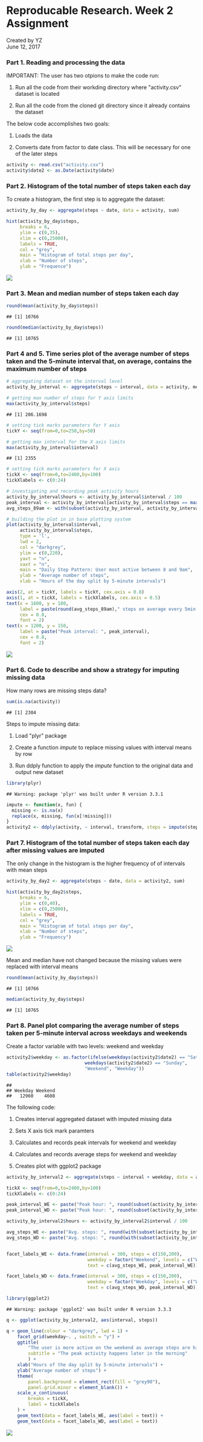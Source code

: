 # Reproducable Research. Week 2 Assignment
Created by YZ  
June 12, 2017  



### Part 1. Reading and processing the data

IMPORTANT: The user has two otpions to make the code run:

1. Run all the code from their workding directory where "activity.csv" dataset is located
       
2. Run all the code from the cloned git directory since it already contains the dataset

The below code accomplishes two goals:

1. Loads the data

2. Converts date from factor to date class. This will be necessary for one of the later steps


```r
activity <- read.csv("activity.csv")
activity$date2 <- as.Date(activity$date)
```

### Part 2. Histogram of the total number of steps taken each day

To create a histogram, the first step is to aggregate the dataset:


```r
activity_by_day <- aggregate(steps ~ date, data = activity, sum)

hist(activity_by_day$steps, 
     breaks = 6,
     ylim = c(0,35),
     xlim = c(0,25000),
     labels = TRUE,
     col = "grey",
     main = "Histogram of total steps per day",
     xlab = "Number of steps",
     ylab = "Frequence")
```

![](PA1_template_files/figure-html/aggregated_activity-1.png)<!-- -->

### Part 3. Mean and median number of steps taken each day


```r
round(mean(activity_by_day$steps))
```

```
## [1] 10766
```

```r
round(median(activity_by_day$steps))
```

```
## [1] 10765
```

### Part 4 and 5. Time series plot of the average number of steps taken and the 5-minute interval that, on average, contains the maximum number of steps


```r
# aggregating dataset on the interval level
activity_by_interval <- aggregate(steps ~ interval, data = activity, mean)

# getting max number of steps for Y axis limits
max(activity_by_interval$steps)
```

```
## [1] 206.1698
```

```r
# setting tick marks parameters for Y axis
tickY <- seq(from=0,to=250,by=50)

# getting max interval for the X axis limits
max(activity_by_interval$interval)
```

```
## [1] 2355
```

```r
# setting tick marks parameters for X axis
tickX <- seq(from=0,to=2400,by=100)
tickXlabels <- c(0:24)

# investigating and recording peak activity hours
activity_by_interval$hours <- activity_by_interval$interval / 100
peak_interval <- activity_by_interval[activity_by_interval$steps == max(activity_by_interval$steps),1]
avg_steps_89am <- with(subset(activity_by_interval, activity_by_interval$hours > 8 & activity_by_interval$hours < 9), mean(steps))

# building the plot in in base plotting system
plot(activity_by_interval$interval,
     activity_by_interval$steps,
     type = 'l',
     lwd = 2, 
     col = "darkgrey",
     ylim = c(0,220),
     yaxt = "n",
     xaxt = "n",
     main = "Daily Step Pattern: User most active between 8 and 9am",
     ylab = "Average number of steps",
     xlab = "Hours of the day split by 5-minute intervals")

axis(2, at = tickY, labels = tickY, cex.axis = 0.8)
axis(1, at = tickX, labels = tickXlabels, cex.axis = 0.5)
text(x = 1600, y = 180, 
     label = paste(round(avg_steps_89am)," steps on average every 5min between 8-9am"),
     cex = 0.8,
     font = 2)
text(x = 1200, y = 150, 
     label = paste("Peak interval: ", peak_interval),
     cex = 0.8,
     font = 2)
```

![](PA1_template_files/figure-html/time_series_plot-1.png)<!-- -->

### Part 6. Code to describe and show a strategy for imputing missing data

How many rows are missing steps data?


```r
sum(is.na(activity))
```

```
## [1] 2304
```

Steps to impute missing data:

1. Load "plyr" package

2. Create a function *impute* to replace missing values with interval means by row

3. Run ddply function to apply the *impute* function to the original data and output new dataset


```r
library(plyr)
```

```
## Warning: package 'plyr' was built under R version 3.3.1
```

```r
impute <- function(x, fun) {
  missing <- is.na(x)
  replace(x, missing, fun(x[!missing]))
}
activity2 <- ddply(activity, ~ interval, transform, steps = impute(steps, mean))
```

### Part 7. Histogram of the total number of steps taken each day after missing values are imputed

The only change in the histogram is the higher frequency of of intervals with mean steps


```r
activity_by_day2 <- aggregate(steps ~ date, data = activity2, sum)

hist(activity_by_day2$steps, 
     breaks = 6,
     ylim = c(0,40),
     xlim = c(0,25000),
     labels = TRUE,
     col = "grey",
     main = "Histogram of total steps per day",
     xlab = "Number of steps",
     ylab = "Frequency")
```

![](PA1_template_files/figure-html/updated_histogram-1.png)<!-- -->

Mean and median have not changed because the missing values were replaced with interval means


```r
round(mean(activity_by_day$steps))
```

```
## [1] 10766
```

```r
median(activity_by_day$steps)
```

```
## [1] 10765
```

### Part 8. Panel plot comparing the average number of steps taken per 5-minute interval across weekdays and weekends

Create a factor variable with two levels: weekend and weekday


```r
activity2$weekday <- as.factor(ifelse(weekdays(activity2$date2) == "Saturday" |
                             weekdays(activity2$date2) == "Sunday",
                             "Weekend", "Weekday"))
table(activity2$weekday)
```

```
## 
## Weekday Weekend 
##   12960    4608
```

The following code:

1. Creates interval aggregated dataset with imputed missing data

2. Sets X axis tick mark paramters

3. Calculates and records peak intervals for weekend and weekday

4. Calculates and records average steps for weekend and weekday

5. Creates plot with ggplot2 package


```r
activity_by_interval2 <- aggregate(steps ~ interval + weekday, data = activity2, mean)

tickX <- seq(from=0,to=2400,by=100)
tickXlabels <- c(0:24)

peak_interval_WE <- paste("Peak hour: ", round(subset(activity_by_interval2, weekday == "Weekend")[subset(activity_by_interval2, weekday == "Weekend")$steps == max(subset(activity_by_interval2, weekday == "Weekend")$steps),1]))
peak_interval_WD <- paste("Peak hour: ", round(subset(activity_by_interval2, weekday == "Weekday")[subset(activity_by_interval2, weekday == "Weekday")$steps == max(subset(activity_by_interval2, weekday == "Weekday")$steps),1]))

activity_by_interval2$hours <- activity_by_interval2$interval / 100

avg_steps_WE <- paste("Avg. steps: ", round(with(subset(activity_by_interval2, weekday == "Weekend"), mean(steps))))
avg_steps_WD <- paste("Avg. steps: ", round(with(subset(activity_by_interval2, weekday == "Weekday"), mean(steps))))


facet_labels_WE <- data.frame(interval = 300, steps = c(150,200), 
                              weekday = factor("Weekend", levels = c("Weekend", "Weekday")),
                              text = c(avg_steps_WE, peak_interval_WE))

facet_labels_WD <- data.frame(interval = 300, steps = c(150,200), 
                              weekday = factor("Weekday", levels = c("Weekend", "Weekday")),
                              text = c(avg_steps_WD, peak_interval_WD))

library(ggplot2)
```

```
## Warning: package 'ggplot2' was built under R version 3.3.3
```

```r
q <- ggplot(activity_by_interval2, aes(interval, steps))

q + geom_line(colour = "darkgrey", lwd = 1) + 
    facet_grid(weekday~. , switch = "y") + 
    ggtitle(
        "The user is more active on the weekend as average steps are higher",
        subtitle = "The peak activity happens later in the morning"
        ) + 
    xlab("Hours of the day split by 5-minute intervals") +
    ylab("Average number of steps") +
    theme(
        panel.background = element_rect(fill = "grey90"),
        panel.grid.minor = element_blank()) +
    scale_x_continuous(
        breaks = tickX,
        label = tickXlabels
    ) +
    geom_text(data = facet_labels_WE, aes(label = text)) +
    geom_text(data = facet_labels_WD, aes(label = text))
```

![](PA1_template_files/figure-html/weekend_plot-1.png)<!-- -->
